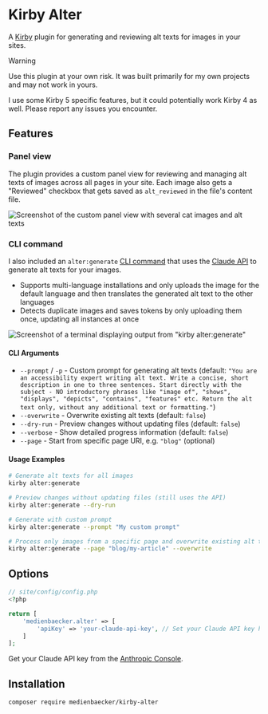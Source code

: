 # Kirby Alter

A [Kirby](https://getkirby.com/) plugin for generating and reviewing alt texts for images in your sites.

> [!WARNING]  
> Use this plugin at your own risk. It was built primarily for my own projects and may not work in yours.

I use some Kirby 5 specific features, but it could potentially work Kirby 4 as well. Please report any issues you encounter.

## Features

### Panel view

The plugin provides a custom panel view for reviewing and managing alt texts of images across all pages in your site. Each image also gets a "Reviewed" checkbox that gets saved as `alt_reviewed` in the file's content file.

![Screenshot of the custom panel view with several cat images and alt texts](https://github.com/user-attachments/assets/6136bebe-ec70-4a33-ab61-80a994af237c)

### CLI command

I also included an `alter:generate` [CLI command](https://github.com/getkirby/cli) that uses the [Claude API](https://docs.anthropic.com/en/api/overview) to generate alt texts for your images.

- Supports multi-language installations and only uploads the image for the default language and then translates the generated alt text to the other languages
- Detects duplicate images and saves tokens by only uploading them once, updating all instances at once

![Screenshot of a terminal displaying output from "kirby alter:generate"](https://github.com/user-attachments/assets/b82e6e42-de36-4545-b484-240936b2fbeb)

#### CLI Arguments

- `--prompt` / `-p` - Custom prompt for generating alt texts (default: `"You are an accessibility expert writing alt text. Write a concise, short description in one to three sentences. Start directly with the subject - NO introductory phrases like "image of", "shows", "displays", "depicts", "contains", "features" etc. Return the alt text only, without any additional text or formatting."`)
- `--overwrite` - Overwrite existing alt texts (default: `false`)
- `--dry-run` - Preview changes without updating files (default: `false`)
- `--verbose` - Show detailed progress information (default: `false`)
- `--page` - Start from specific page URI, e.g. `"blog"` (optional)

#### Usage Examples

```bash
# Generate alt texts for all images
kirby alter:generate

# Preview changes without updating files (still uses the API)
kirby alter:generate --dry-run

# Generate with custom prompt
kirby alter:generate --prompt "My custom prompt"

# Process only images from a specific page and overwrite existing alt texts
kirby alter:generate --page "blog/my-article" --overwrite
```

## Options

```php
// site/config/config.php
<?php

return [
	'medienbaecker.alter' => [
		'apiKey' => 'your-claude-api-key', // Set your Claude API key here
	]
];

```

Get your Claude API key from the [Anthropic Console](https://console.anthropic.com/).

## Installation

```
composer require medienbaecker/kirby-alter
```